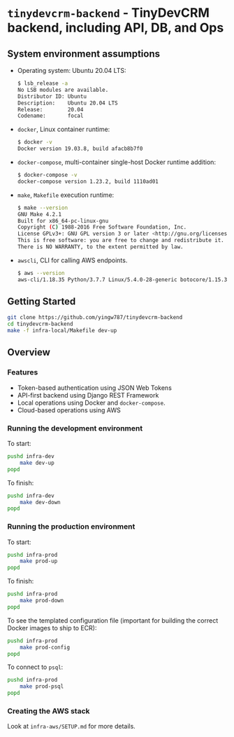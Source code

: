 # `tinydevcrm-backend` - TinyDevCRM backend, including API, DB, and Ops

## System environment assumptions

-   Operating system: Ubuntu 20.04 LTS:

    ```bash
    $ lsb_release -a
    No LSB modules are available.
    Distributor ID: Ubuntu
    Description:    Ubuntu 20.04 LTS
    Release:        20.04
    Codename:       focal
    ```

-   `docker`, Linux container runtime:

    ```bash
    $ docker -v
    Docker version 19.03.8, build afacb8b7f0
    ```

-   `docker-compose`, multi-container single-host Docker runtime addition:

    ```bash
    $ docker-compose -v
    docker-compose version 1.23.2, build 1110ad01
    ```

-   `make`, `Makefile` execution runtime:

    ```bash
    $ make --version
    GNU Make 4.2.1
    Built for x86_64-pc-linux-gnu
    Copyright (C) 1988-2016 Free Software Foundation, Inc.
    License GPLv3+: GNU GPL version 3 or later <http://gnu.org/licenses/gpl.html>
    This is free software: you are free to change and redistribute it.
    There is NO WARRANTY, to the extent permitted by law.
    ```

-   `awscli`, CLI for calling AWS endpoints.

    ```bash
    $ aws --version
    aws-cli/1.18.35 Python/3.7.7 Linux/5.4.0-28-generic botocore/1.15.35
    ```

## Getting Started

```bash
git clone https://github.com/yingw787/tinydevcrm-backend
cd tinydevcrm-backend
make -f infra-local/Makefile dev-up
```

## Overview

### Features

-   Token-based authentication using JSON Web Tokens
-   API-first backend using Django REST Framework
-   Local operations using Docker and `docker-compose`.
-   Cloud-based operations using AWS

### Running the development environment

To start:

```bash
pushd infra-dev
    make dev-up
popd
```

To finish:

```bash
pushd infra-dev
    make dev-down
popd
```

### Running the production environment

To start:

```bash
pushd infra-prod
    make prod-up
popd
```

To finish:

```bash
pushd infra-prod
    make prod-down
popd
```

To see the templated configuration file (important for building the correct
Docker images to ship to ECR):

```bash
pushd infra-prod
    make prod-config
popd
```

To connect to `psql`:

```bash
pushd infra-prod
    make prod-psql
popd
```

### Creating the AWS stack

Look at `infra-aws/SETUP.md` for more details.
